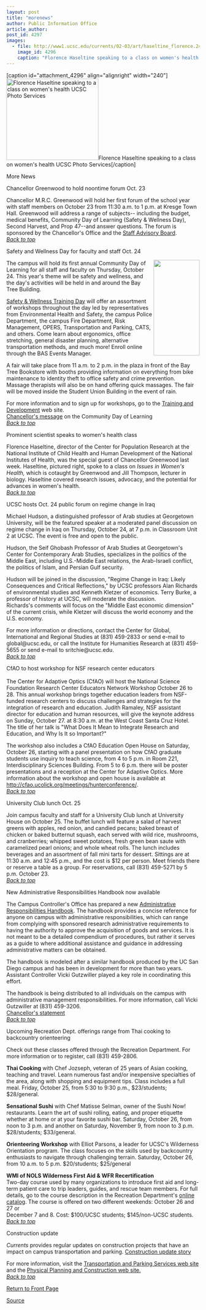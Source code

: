 ```yaml
---
layout: post
title: "morenews"
author: Public Information Office
article_author: 
post_id: 4297
images:
  - file: http://www1.ucsc.edu/currents/02-03/art/haseltine_florence.240.jpg
    image_id: 4296
    caption: "Florence Haseltine speaking to a class on women's health UCSC Photo Services"
---
```


[caption id="attachment_4296" align="alignright" width="240"]<a href="http://dev-ucsc-news.pantheonsite.io/wp-content/uploads/2002/10/haseltine_florence.240.jpg"><img class="size-full wp-image-4296" src="http://dev-ucsc-news.pantheonsite.io/wp-content/uploads/2002/10/haseltine_florence.240.jpg" alt="Florence Haseltine speaking to a class on women's health UCSC Photo Services" width="240" height="212" /></a>Florence Haseltine speaking to a class on women's health UCSC Photo Services[/caption]
<p class="pagehead">
  More News
</p>
<p class="sectionhead">
  <a name="greenwood" id="greenwood"></a>Chancellor Greenwood to hold noontime forum Oct. 23
</p>
<p>
  Chancellor M.R.C. Greenwood will hold her first forum of the school year with staff members on October 23 from 11:30 a.m. to 1 p.m. at Kresge Town Hall. Greenwood will address a range of subjects-- including the budget, medical benefits, Community Day of Learning (Safety &amp; Wellness Day), Second Harvest, and Prop 47--and answer questions. The forum is sponsored by the Chancellor's Office and the <a href="http://sab.ucsc.edu/">Staff Advisory Board</a>.<br>
  <a href="#greenwood"><i>Back to top</i></a>
</p>
<p class="sectionhead">
  <a name="safety" id="safety"></a>Safety and Wellness Day for faculty and staff Oct. 24<br>
</p>
<p>
  <img align="right" height="249" src="../art/wellness_art.120.jpg" width="120" alt="">The campus will hold its first annual Community Day of Learning for all staff and faculty on Thursday, October 24. This year's theme will be safety and wellness, and the day's activities will be held in and around the Bay Tree Building.
</p>
<p>
  <a href="http://www2.ucsc.edu/train-dev/td/SafetyWellnessDay.htm">Safety &amp; Wellness Training Day</a> will offer an assortment of workshops throughout the day led by representatives from Environmental Health and Safety, the campus Police Department, the campus Fire Department, Risk Management, OPERS, Transportation and Parking, CATS, and others. Come learn about ergonomics, office stretching, general disaster planning, alternative transportation methods, and much more! Enroll online through the BAS Events Manager.<br>
</p>
<p>
  A fair will take place from 11 a.m. to 2 p.m. in the plaza in front of the Bay Tree Bookstore with booths providing information on everything from bike maintenance to identity theft to office safety and crime prevention. Massage therapists will also be on hand offering quick massages. The fair will be moved inside the Student Union Building in the event of rain.<br>
</p>
<p>
  For more information and to sign up for workshops, go to the <a href="http://www2.ucsc.edu/train-dev">Training and Development</a> web site.<br>
  <a href="http://www.ucsc.edu/news_events/messages/02-03/10-03.wellness.html">Chancellor's message</a> on the Community Day of Learning<br>
  <a href="#greenwood"><i>Back to top</i></a>
</p>
<p class="sectionhead">
  <a name="health" id="health"></a>Prominent scientist speaks to women's health class
</p>
<p>
  Florence Haseltine, director of the Center for Population Research at the National Institute of Child Health and Human Development of the National Institutes of Health, was the special guest of Chancellor Greenwood last week. Haseltine, pictured right, spoke to a class on <i>Issues in Women's Health,</i> which is cotaught by Greenwood and Jill Thompson, lecturer in biology. Haseltine covered research issues, advocacy, and the potential for advances in women's health.<font color="#666666"><br></font><a href="#greenwood"><i>Back to top</i></a>
</p>
<p class="sectionhead">
  <a name="Iraq" id="Iraq"></a>UCSC hosts Oct. 24 public forum on regime change in Iraq
</p>
<p>
  Michael Hudson, a distinguished professor of Arab studies at Georgetown University, will be the featured speaker at a moderated panel discussion on regime change in Iraq on Thursday, October 24, at 7 p.m. in Classroom Unit 2 at UCSC. The event is free and open to the public.<br>
</p>
<p>
  Hudson, the Seif Ghobash Professor of Arab Studies at Georgetown's Center for Contemporary Arab Studies, specializes in the politics of the Middle East, including U.S.-Middle East relations, the Arab-Israeli conflict, the politics of Islam, and Persian Gulf security.<br>
</p>
<p>
  Hudson will be joined in the discussion, "Regime Change in Iraq: Likely Consequences and Critical Reflections," by UCSC professors Alan Richards of environmental studies and Kenneth Kletzer of economics. Terry Burke, a professor of history at UCSC, will moderate the discussion.<br>
  Richards's comments will focus on the "Middle East economic dimension" of the current crisis, while Kletzer will discuss the world economy and the U.S. economy.<br>
</p>
<p>
  For more information or directions, contact the Center for Global, International and Regional Studies at (831) 459-2833 or send e-mail to global@ucsc.edu, or call the Institute for Humanities Research at (831) 459-5655 or send e-mail to sritchie@ucsc.edu.<br>
  <a href="#greenwood"><i>Back to top</i></a> <a href="#vote"></a> <a href="#bike"></a>
</p>
<p>
  <span class="sectionhead"><a name="workshop" id="workshop"></a>CfAO to host workshop for NSF research center educators</span><br>
  <br>
  The Center for Adaptive Optics (CfAO) will host the National Science Foundation Research Center Educators Network Workshop October 26 to 28. This annual workshop brings together education leaders from NSF-funded research centers to discuss challenges and strategies for the integration of research and education. Judith Ramaley, NSF assistant director for education and human resources, will give the keynote address on Sunday, October 27. at 8:30 a.m. at the West Coast Santa Cruz Hotel. The title of her talk is "What Does It Mean to Integrate Research and Education, and Why Is It so Important?"<br>
</p>
<p>
  The workshop also includes a CfAO Education Open House on Saturday, October 26, starting with a panel presentation on how CfAO graduate students use inquiry to teach science, from 4 to 5 p.m. in Room 221, Interdisciplinary Sciences Building. From 5 to 6 p.m. there will be poster presentations and a reception at the Center for Adaptive Optics. More information about the workshop and open house is available at <a href="http://cfao.ucolick.org/meetings/hunterconference/">http://cfao.ucolick.org/meetings/hunterconference/</a>.<br>
  <a href="#greenwood"><i>Back to top</i></a> <a href="#vote"></a>
</p>
<p class="sectionhead">
  <a name="lunch" id="lunch"></a>University Club lunch Oct. 25
</p>
<p>
  Join campus faculty and staff for a University Club lunch at University House on October 25. The buffet lunch will feature a salad of harvest greens with apples, red onion, and candied pecans; baked breast of chicken or baked butternut squash, each served with wild rice, mushrooms, and cranberries; whipped sweet potatoes, fresh green bean saute with caramelized pearl onions; and whole wheat rolls. The lunch includes beverages and an assortment of fall mini tarts for dessert. Sittings are at 11:30 a.m. and 12:45 p.m., and the cost is $12 per person. Meet friends there or reserve a table as a group. For reservations, call (831) 459-5271 by 5 p.m. October 23.<br>
  <a href="#greenwood"><i>Back to top</i></a> <a href="#traffic"></a>
</p>
<p>
  <span class="sectionhead"><a name="handbook" id="handbook"></a>New Administrative Responsibilities Handbook now available</span>
</p>
<p>
  The Campus Controller's Office has prepared a new <a href="http://www.ucsc.edu/finaff/cc/ARH/Htoc.htm">Administrative Responsibilities Handbook</a>. The handbook provides a concise reference for anyone on campus with administrative responsibilities, which can range from complying with sponsored research administrative requirements to having the authority to approve the acquisition of goods and services. It is not meant to be a detailed compendium of procedures, but rather it serves as a guide to where additional assistance and guidance in addressing administrative matters can be obtained.<br>
</p>
<p>
  The handbook is modeled after a similar handbook produced by the UC San Diego campus and has been in development for more than two years. Assistant Controller Vicki Gutzwiller played a key role in coordinating this effort.
</p>
<p>
  The handbook is being distributed to all individuals on the campus with administrative management responsibilities. For more information, call Vicki Gutzwiller at (831) 459-3206.<br>
  <a href="http://www.ucsc.edu/finaff/cc/ARH/Hindex.htm">Chancellor's statement</a><br>
  <a href="#greenwood"><i>Back to top</i></a>
</p>
<p class="sectionhead">
  <a name="classes" id="classes"></a>Upcoming Recreation Dept. offerings range from Thai cooking to backcountry orienteering
</p>
<p>
  Check out these classes offered through the Recreation Department. For more information or to register, call (831) 459-2806.<br>
</p>
<p>
  <b>Thai Cooking</b> with Chef Jozseph, veteran of 25 years of Asian cooking, teaching and travel. Learn numerous fast and/or inexpensive specialties of the area, along with shopping and equipment tips. Class includes a full meal. Friday, October 25, from 5:30 to 9:30 p.m., $23/students; $28/general.
</p>
<p>
  <b>Sensational Sushi</b> with Chef Matisse Selman, owner of the Sushi Now! restaurants. Learn the art of sushi rolling, eating, and proper etiquette whether at home or at your favorite sushi bar. Saturday, October 26, from noon to 3 p.m. and another on Saturday, November 9, from noon to 3 p.m. $28/students; $33/general.<br>
</p>
<p>
  <b>Orienteering Workshop</b> with Elliot Parsons, a leader for UCSC's Wilderness Orientation program. The class focuses on the skills used by backcountry enthusiasts to navigate through challenging terrain. Saturday, October 26, from 10 a.m. to 5 p.m. $20/students; $25/general
</p>
<p>
  <b>WMI of NOLS Wilderness First Aid &amp; WFR Recertification</b><br>
  Two-day course used by many organizations to introduce first aid and long-term patient care to trip leaders, guides, and rescue team members. For full details, go to the course description in the Recreation Department's <a href="http://www.ucsc.edu/opers/rec/firstaid.html#wfa">online catalog</a>. The course is offered on two different weekends: October 26 and 27 or<br>
  December 7 and 8. Cost: $100/UCSC students; $145/non-UCSC students.<br>
  <a href="#greenwood"><i>Back to top</i></a>
</p>
<p class="sectionhead">
  <a name="Construction" id="Construction"></a>Construction update
</p>
<p>
  <i>Currents</i> provides regular updates on construction projects that have an impact on campus transportation and parking. <a href="../../construction.html">Construction update story</a>
</p>
<p>
  For more information, visit the <a href="http://www2.ucsc.edu/taps/">Transportation and Parking Services web site</a> and the <a href="http://www2.ucsc.edu/ppc/">Physical Planning and Construction web site.<br></a><a href="#greenwood"><i>Back to top</i></a>
</p>
<p>
  <a href="http://currents.ucsc.edu/">Return to Front Page</a><br>
</p>
<p><a href="http://www1.ucsc.edu/currents/02-03/10-21/morenews.html" title="Permalink to morenews">Source</a></p>
